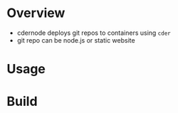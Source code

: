 # Overview

- cdernode deploys git repos to containers using `cder`
- git repo can be node.js or static website

# Usage

# Build



